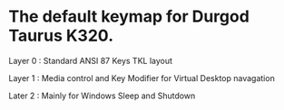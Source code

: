 # The default keymap for Durgod Taurus K320.

Layer 0 : Standard ANSI 87 Keys TKL layout

Layer 1 : Media control and Key Modifier for Virtual Desktop navagation

Later 2 : Mainly for Windows Sleep and Shutdown

